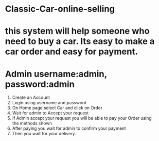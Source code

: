 # Classic-Car-online-selling

# this system will help someone who need to buy a car. Its easy to make a car order and easy for payment.
# Admin username:admin, password:admin

1. Create an Account 
2. Login using username and password 
3. On Home page select Car and click on Order 
4. Wait for admin to Accept your request 
5. If Admin accept your request you will be able to pay your Order using the methods shown 
6. After paying you wait for admin to confirm your payment 
7. Then you wait for your delivery.
